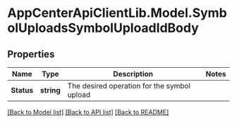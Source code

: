 # AppCenterApiClientLib.Model.SymbolUploadsSymbolUploadIdBody
## Properties

Name | Type | Description | Notes
------------ | ------------- | ------------- | -------------
**Status** | **string** | The desired operation for the symbol upload | 

[[Back to Model list]](../README.md#documentation-for-models) [[Back to API list]](../README.md#documentation-for-api-endpoints) [[Back to README]](../README.md)

